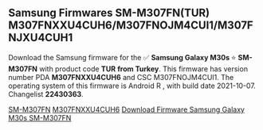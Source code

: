 <h2>Samsung Firmwares SM-M307FN(TUR) M307FNXXU4CUH6/M307FNOJM4CUI1/M307FNJXU4CUH1</h2>
Download the Samsung firmware for the ✅ <strong>Samsung Galaxy M30s </strong> ⭐ <strong>SM-M307FN</strong> with product code <strong>TUR</strong> <strong> from Turkey</strong>. This firmware has version number PDA <strong>M307FNXXU4CUH6</strong> and CSC M307FNOJM4CUI1. The operating system of this firmware is Android R , with build date 2021-10-07. Changelist <strong>22430363</strong>.


[SM-M307FN](https://samfirm.shop/samsung/model/SM-M307FN)
[M307FNXXU4CUH6](https://samfirm.shop/samsung/pda/M307FNXXU4CUH6)
[Download Firmware Samsung Galaxy M30s SM-M307FN](https://samfirm.shop/samsung/firmware/463686)
